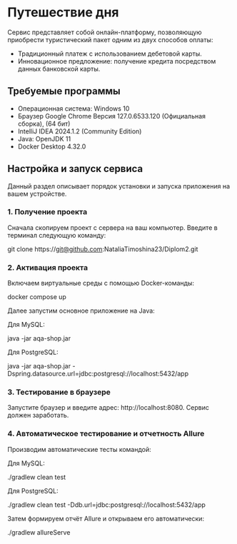 # Путешествие дня

Сервис представляет собой онлайн-платформу, позволяющую приобрести туристический пакет одним из двух способов оплаты:

- Традиционный платеж с использованием дебетовой карты.
- Инновационное предложение: получение кредита посредством данных банковской карты.

## Требуемые программы

- Операционная система: Windows 10
- Браузер Google Chrome Версия 127.0.6533.120 (Официальная сборка), (64 бит)
- IntelliJ IDEA 2024.1.2 (Community Edition)
- Java: OpenJDK 11
- Docker Desktop 4.32.0

## Настройка и запуск сервиса

Данный раздел описывает порядок установки и запуска приложения на вашем устройстве.

### 1. Получение проекта

Сначала скопируем проект с сервера на ваш компьютер. Введите в терминал следующую команду:

git clone https://git@github.com:NataliaTimoshina23/Diplom2.git

### 2. Активация проекта
Включаем виртуальные среды с помощью Docker-команды:

docker compose up

Далее запустим основное приложение на Java:

Для MySQL:

java -jar aqa-shop.jar

Для PostgreSQL:

java -jar aqa-shop.jar -Dspring.datasource.url=jdbc:postgresql://localhost:5432/app

### 3. Тестирование в браузере

Запустите браузер и введите адрес: http://localhost:8080. Сервис должен заработать.

### 4. Автоматическое тестирование и отчетность Allure
Производим автоматические тесты командой:

Для MySQL:

./gradlew clean test

Для PostgreSQL:

./gradlew clean test -Ddb.url=jdbc:postgresql://localhost:5432/app

Затем формируем отчёт Allure и открываем его автоматически:


./gradlew allureServe
